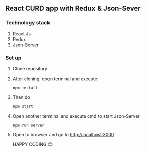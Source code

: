 ## React CURD app with Redux & Json-Sever

### Technology stack

1. React Js
2. Redux
3. Json-Server

### Set up

1. Clone repository
2. After cloning, open terminal and execute

    ```
    npm install
    ```

3. Then do

    ```
    npm start
    ```

4. Open another terminal and execute cmd to start Json-Server

    ```
    npm run server
    ```

5. Open to browser and go to
   [http://localhost:3000](http://localhost:3000)

    HAPPY CODING 😊
